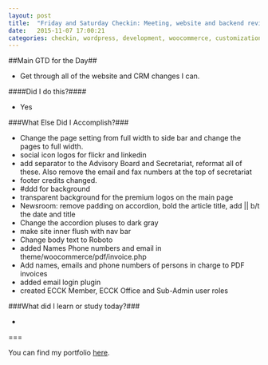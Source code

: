 ```yaml
---
layout: post
title:  "Friday and Saturday Checkin: Meeting, website and backend revisions"
date:   2015-11-07 17:00:21
categories: checkin, wordpress, development, woocommerce, customization
---
```


##Main GTD for the Day##

- Get through all of the website and CRM changes I can.

####Did I do this?####

- Yes

###What Else Did I Accomplish?###

- Change the page setting from full width to side bar and change the pages to full width.
- social icon logos for flickr and linkedin
- add separator to the Advisory Board and Secretariat, reformat all of these. Also remove the email and fax numbers at the top of secretariat
- footer credits changed.
- #ddd for background
- transparent background for the premium logos on the main page
- Newsroom: remove padding on accordion, bold the article title, add || b/t the date and title
- Change the accordion pluses to dark gray
- make site inner flush with nav bar
- Change body text to Roboto
- added Names Phone numbers and email in theme/woocommerce/pdf/invoice.php
- Add names, emails and phone numbers of persons in charge to PDF invoices
- added email login plugin
- created ECCK Member, ECCK Office and Sub-Admin user roles

###What did I learn or study today?###

- 

===

You can find my portfolio [here][FPSportfolio].


[FPSportfolio]: http://finchproservices.com/portfolio
